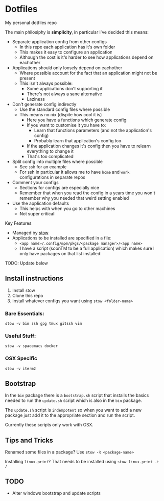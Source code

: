 # Dotfiles

My personal dotfiles repo

The main philosiphy is **simplicity**, in particular I've decided this means:
- Separate application config from other configs
    - In this repo each application has it's own folder
    - This makes it easy to configure an application
    - Although the cost is it's harder to see how applications depend on eachother
- Applications should only loosely depend on eachother
    - Where possible account for the fact that an application might not be present
    - This isn't always possible:
        - Some applications don't supporting it
        - There's not always a sane alternative
        - Laziness
- Don't generate config indirectly
    - Use the standard config files where possible
    - This means no nix (dispite how cool it is)
        - Here you have a functions which generate config
        - If you want to customise it you have to:
            - Learn that functions parameters (and not the application's config)
            - Probably learn that application's config too
        - If the application changes it's config then you have to relearn
          everything to change it
        - That's too complicated
- Split config into multiple files where possible
    - See `ssh` for an example
    - For ssh in particular it allows me to have `home` and `work`
      configurations in separate repos
- Comment your configs
    - Sections for configs are especially nice
    - Remember that when you read the config in a years time you won't remember
      why you needed that weird setting enabled
- Use the application defaults
    - This helps with when you go to other machines
    - Not super critical

Key Features
- Managed by [stow](https://www.gnu.org/software/stow/)
- Applications to be installed are specified in a file:
    - `<app name>/.config/mpm/pkgs/<package manager>/<app name>`
    - I have a script (soonTM to be a full application) which makes sure I only
      have packages on that list installed

TODO: Update below

## Install instructions

1. Install stow
2. Clone this repo
3. Install whatever configs you want using `stow <folder-name>`

### Bare Essentials:

`stow -v bin zsh gpg tmux gitssh vim`

### Useful Stuff:

`stow -v spacemacs docker`

### OSX Specific

`stow -v iterm2`

## Bootstrap

In the `bin` package there is a `bootstrap.sh` script that installs the basics
needed to run the `update.sh` script which is also in the `bin` package.

The `update.sh` script is `indempotent` so when you want to add a new package
just add it to the appropriate section and run the script.

Currently these scripts only work with OSX.

## Tips and Tricks

Renamed some files in a package?
Use `stow -R <package-name>`

Installing `linux-print`?
That needs to be installed using `stow linux-print -t /`

## TODO

- Alter windows bootstrap and update scripts
